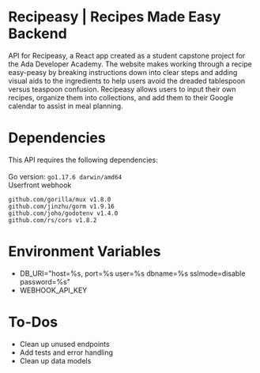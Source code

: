 # Recipeasy | Recipes Made Easy Backend

API for Recipeasy, a React app created as a student capstone project for the Ada Developer Academy. The website makes working through a recipe easy-peasy by breaking instructions down into clear steps and adding visual aids to the ingredients to help users avoid the dreaded tablespoon versus teaspoon confusion. Recipeasy allows users to input their own recipes, organize them into collections, and add them to their Google calendar to assist in meal planning.

# Dependencies
This API requires the following dependencies:<br>
<br>
Go version: `go1.17.6 darwin/amd64`<br>
Userfront webhook

  `github.com/gorilla/mux v1.8.0`<br>
  `github.com/jinzhu/gorm v1.9.16`<br>
  `github.com/joho/godotenv v1.4.0`<br>
  `github.com/rs/cors v1.8.2`
  
# Environment Variables
- DB_URI="host=%s, port=%s user=%s dbname=%s sslmode=disable password=%s"
- WEBHOOK_API_KEY 

# To-Dos
- Clean up unused endpoints
- Add tests and error handling
- Clean up data models



